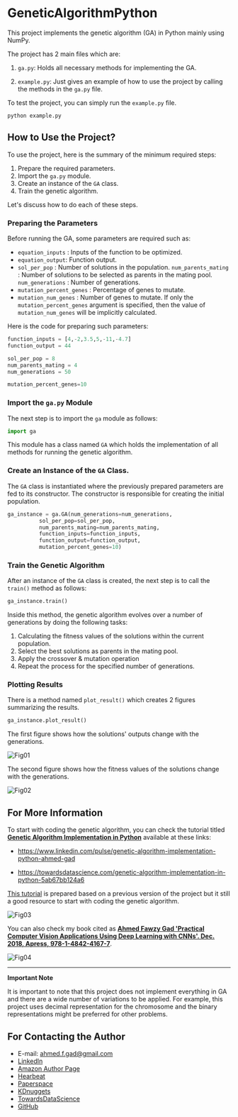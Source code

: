 # GeneticAlgorithmPython
This project implements the genetic algorithm (GA) in Python mainly using NumPy.

The project has 2 main files which are:

1. `ga.py`: Holds all necessary methods for implementing the GA.

2. `example.py`: Just gives an example of how to use the project by calling the methods in the `ga.py` file.

To test the project, you can simply run the `example.py` file.

```
python example.py
```

## How to Use the Project?

To use the project, here is the summary of the minimum required steps: 

1. Prepare the required parameters.
2. Import the `ga.py` module.
3. Create an instance of the `GA` class.
4. Train the genetic algorithm.

Let's discuss how to do each of these steps.

### Preparing the Parameters

Before running the GA, some parameters are required such as:

- `equation_inputs` : Inputs of the function to be optimized.
- `equation_output`: Function output.
- `sol_per_pop` : Number of solutions in the population.
  `num_parents_mating`  : Number of solutions to be selected as parents in the mating pool.
  `num_generations` : Number of generations.
- `mutation_percent_genes` : Percentage of genes to mutate.
- `mutation_num_genes` : Number of genes to mutate. If only the `mutation_percent_genes` argument is specified, then the value of `mutation_num_genes` will be implicitly calculated.

Here is the code for preparing such parameters:

```python
function_inputs = [4,-2,3.5,5,-11,-4.7]
function_output = 44

sol_per_pop = 8
num_parents_mating = 4
num_generations = 50

mutation_percent_genes=10
```

### Import the `ga.py` Module

The next step is to import the `ga` module as follows:

```python
import ga
```

This module has a class named `GA` which holds the implementation of all methods for running the genetic algorithm.

### Create an Instance of the `GA` Class.

The `GA` class is instantiated where the previously prepared parameters are fed to its constructor. The constructor is responsible for creating the initial population.

```python
ga_instance = ga.GA(num_generations=num_generations, 
          sol_per_pop=sol_per_pop, 
          num_parents_mating=num_parents_mating, 
          function_inputs=function_inputs,
          function_output=function_output,
          mutation_percent_genes=10)
```

### Train the Genetic Algorithm

After an instance of the `GA` class is created, the next step is to call the `train()` method as follows:

```python
ga_instance.train()
```

Inside this method, the genetic algorithm evolves over a number of generations by doing the following tasks:

1. Calculating the fitness values of the solutions within the current population.
2. Select the best solutions as parents in the mating pool.
3. Apply the crossover & mutation operation
4. Repeat the process for the specified number of generations. 

### Plotting Results

There is a method named `plot_result()` which creates 2 figures summarizing the results.

```python
ga_instance.plot_result()
```

The first figure shows how the solutions' outputs change with the generations.

![Fig01](https://user-images.githubusercontent.com/16560492/78829951-8391d400-79e7-11ea-8edf-e46932dc76da.png)

The second figure shows how the fitness values of the solutions change with the generations.

![Fig02](https://user-images.githubusercontent.com/16560492/78830005-93111d00-79e7-11ea-9d8e-a8d8325a6101.png)

## For More Information

To start with coding the genetic algorithm, you can check the tutorial titled [**Genetic Algorithm Implementation in Python**](https://www.linkedin.com/pulse/genetic-algorithm-implementation-python-ahmed-gad) available at these links:

- https://www.linkedin.com/pulse/genetic-algorithm-implementation-python-ahmed-gad

- https://towardsdatascience.com/genetic-algorithm-implementation-in-python-5ab67bb124a6

[This tutorial](https://www.linkedin.com/pulse/genetic-algorithm-implementation-python-ahmed-gad) is prepared based on a previous version of the project but it still a good resource to start with coding the genetic algorithm.

![Fig03](https://user-images.githubusercontent.com/16560492/78830052-a3c19300-79e7-11ea-8b9b-4b343ea4049c.png)

You can also check my book cited as [**Ahmed Fawzy Gad 'Practical Computer Vision Applications Using Deep Learning with CNNs'. Dec. 2018, Apress, 978-1-4842-4167-7**](https://www.amazon.com/Practical-Computer-Vision-Applications-Learning/dp/1484241665).

![Fig04](https://user-images.githubusercontent.com/16560492/78830077-ae7c2800-79e7-11ea-980b-53b6bd879eeb.jpg)

---

**Important Note**

It is important to note that this project does not implement everything in GA and there are a wide number of variations to be applied. For example, this project uses decimal representation for the chromosome and the binary representations might be preferred for other problems.

## For Contacting the Author
* E-mail: ahmed.f.gad@gmail.com
* [LinkedIn](https://www.linkedin.com/in/ahmedfgad)
* [Amazon Author Page](https://amazon.com/author/ahmedgad)
* [Hearbeat](https://heartbeat.fritz.ai/@ahmedfgad)
* [Paperspace](https://blog.paperspace.com/author/ahmed)
* [KDnuggets](https://kdnuggets.com/author/ahmed-gad)
* [TowardsDataScience](https://towardsdatascience.com/@ahmedfgad)
* [GitHub](https://github.com/ahmedfgad)
